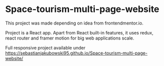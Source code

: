 # Space-tourism-multi-page-website

This project was made depending on idea from frontendmentor.io. 

Project is a React app. Apart from React built-in features, it uses redux, react router and framer motion for big web applications scale.

Full responsive project available under https://sebastianjakubowski95.github.io/Space-tourism-multi-page-website/
